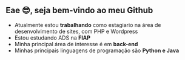 ## Eae 😎, seja bem-vindo ao meu Github

- Atualmente estou **trabalhando** como estagiario na área de desenvolvimento de sites, com PHP e Wordpress
- Estou estudando ADS na **FIAP**
- Minha principal área de interesse é em **back-end** 
- Minhas principais linguagens de programação são **Python e Java**


<!--
**jeffsdac/jeffsdac** is a ✨ _special_ ✨ repository because its `README.md` (this file) appears on your GitHub profile.

Here are some ideas to get you started:

- 🔭 I’m currently working on ...
- 🌱 I’m currently learning ...
- 👯 I’m looking to collaborate on ...
- 🤔 I’m looking for help with ...
- 💬 Ask me about ...
- 📫 How to reach me: ...
- 😄 Pronouns: ...
- ⚡ Fun fact: ...
-->
